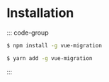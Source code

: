# Installation

::: code-group

```sh [npm]
$ npm install -g vue-migration
```

```sh [yarn]
$ yarn add -g vue-migration
```
:::

